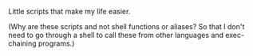 Little scripts that make my life easier.

(Why are these scripts and not shell functions or aliases?
So that I don't need to go through a shell to call these
from other languages and exec-chaining programs.)
